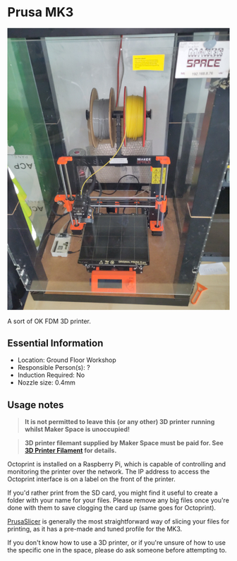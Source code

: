 # Prusa MK3

[<img class="equipment-thumbnail" src="./images/overview.jpg" alt="Prusa MK3 overview">](./images/overview.jpg)

A sort of OK FDM 3D printer.

## Essential Information

- Location: Ground Floor Workshop
- Responsible Person(s): ?
- Induction Required: No
- Nozzle size: 0.4mm

## Usage notes

> **It is not permitted to leave this (or any other) 3D printer running whilst Maker Space is unoccupied!**

> **3D printer filemant supplied by Maker Space must be paid for. See [3D Printer Filament](../../using_the_space/3d_printer_filament.md) for details.**

Octoprint is installed on a Raspberry Pi, which is capable of controlling and monitoring the printer over the network.
The IP address to access the Octoprint interface is on a label on the front of the printer.

If you'd rather print from the SD card, you might find it useful to create a folder with your name for your files.
Please remove any big files once you're done with them to save clogging the card up (same goes for Octoprint).

[PrusaSlicer](https://github.com/prusa3d/PrusaSlicer/releases) is generally the most straightforward way of slicing your files for printing, as it has a pre-made and tuned profile for the MK3.

If you don't know how to use a 3D printer, or if you're unsure of how to use the specific one in the space, please do ask someone before attempting to.

